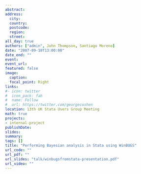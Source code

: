 ```yaml
---
abstract: 
address:
  city: 
  country: 
  postcode: 
  region: 
  street: 
all_day: true
authors: ["admin", John Thompson, Santiago Moreno]
date: "2007-09-10T13:00:00"
date_end: ""
event: 
event_url: 
featured: false
image:
  caption: 
  focal_point: Right
links:
#- icon: twitter
#  icon_pack: fab
#  name: Follow
#  url: https://twitter.com/georgecushen
location: 13th UK Stata Users Group Meeting
math: true
projects:
- internal-project
publishDate: 
slides: 
summary: 
tags: []
title: "Performing Bayesian analysis in Stata using WinBUGS"
url_code: ""
url_pdf: ""
url_slides: "talk/winbugsfromstata-presentation.pdf"
url_video: ""
---
```


